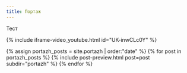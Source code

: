 ```yaml
---
title: Портаж 
---
```


Тест 

{% include iframe-video_youtube.html id="UK-inwCLc0Y" %}

<div class="blog">
{% assign portazh_posts = site.portazh | order:"date" %}
{% for post in portazh_posts %}
{% include post-preview.html post=post subdir="portazh" %}
{% endfor %}
</div>
